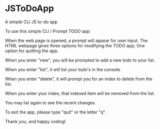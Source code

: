 # JSToDoApp
A simple CLI JS to-do app

To use this simple CLI / Prompt TODO app:

When the web page is opened, a prompt will appear for user input.
The HTML webpage gives three options for modifying the TODO app;
One option for quitting the app.

When you enter "new", you will be prompted to add a new todo to your list.

When you enter "list", it will list your todo's in the console.

When you enter "delete", it will prompt you for an index to delete from the list.

When you enter your index, that indexed item will be removed from the list.

You may list again to see the recent changes. 

To exit the app, please type "quit" or the letter "q".

Thank you, and happy coding!

